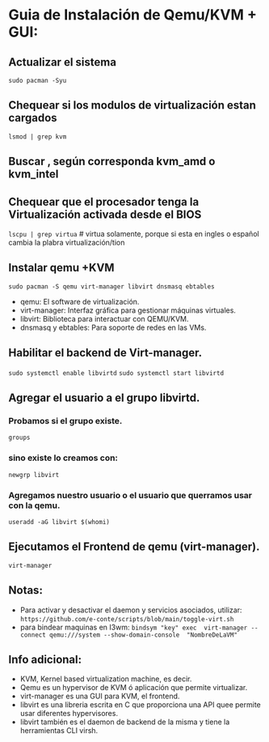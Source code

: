 
#   Guia de Instalación de Qemu/KVM + GUI:

##   Actualizar el sistema
`sudo pacman -Syu`

##   Chequear si los modulos de virtualización estan cargados
`lsmod | grep kvm`

##   Buscar , según corresponda kvm_amd o kvm_intel

##   Chequear que el procesador tenga la Virtualización activada desde el BIOS 
`lscpu | grep virtua`     #   virtua solamente, porque si esta en ingles o español cambia la plabra virtualización/tion

##   Instalar qemu +KVM
`sudo pacman -S qemu virt-manager libvirt dnsmasq ebtables`
  - qemu: El software de virtualización.
  - virt-manager: Interfaz gráfica para gestionar máquinas virtuales.
  - libvirt: Biblioteca para interactuar con QEMU/KVM.
  - dnsmasq y ebtables: Para soporte de redes en las VMs.

##   Habilitar el backend de Virt-manager.
`sudo systemctl enable libvirtd`
`sudo systemctl start libvirtd`

##  Agregar el usuario a el grupo libvirtd.
###  Probamos si el grupo existe.
`groups` 

###   sino existe lo  creamos con:   
`newgrp libvirt`

###   Agregamos nuestro usuario o el usuario que querramos usar con la qemu.
`useradd -aG libvirt $(whomi)`

##   Ejecutamos el Frontend de qemu (virt-manager). 
`virt-manager`

##  Notas: 

-  Para activar y desactivar el daemon y servicios asociados, utilizar:
  `https://github.com/e-conte/scripts/blob/main/toggle-virt.sh`
-  para bindear maquinas en I3wm:
`bindsym "key" exec  virt-manager --connect qemu:///system --show-domain-console  "NombreDeLaVM"`

##  Info adicional:

   - KVM, Kernel based virtualization machine, es decir.
   - Qemu es un hypervisor de KVM ó aplicación que permite virtualizar.
   - virt-manager es una GUI para KVM, el frontend.
   - libvirt es una libreria escrita en C que proporciona una API quee permite usar diferentes hypervisores. 
   - libvirt también es el daemon de backend de la misma y tiene la herramientas CLI virsh.
